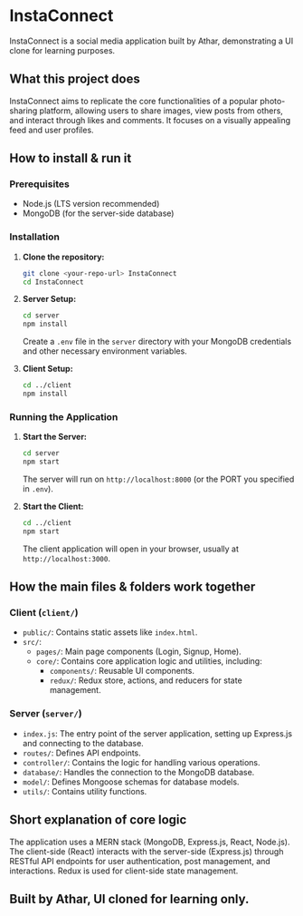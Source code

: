 # InstaConnect

InstaConnect is a social media application built by Athar, demonstrating a UI clone for learning purposes.

## What this project does

InstaConnect aims to replicate the core functionalities of a popular photo-sharing platform, allowing users to share images, view posts from others, and interact through likes and comments. It focuses on a visually appealing feed and user profiles.

## How to install & run it

### Prerequisites

*   Node.js (LTS version recommended)
*   MongoDB (for the server-side database)

### Installation

1.  **Clone the repository:**
    ```bash
    git clone <your-repo-url> InstaConnect
    cd InstaConnect
    ```
2.  **Server Setup:**
    ```bash
    cd server
    npm install
    ```
    Create a `.env` file in the `server` directory with your MongoDB credentials and other necessary environment variables.

3.  **Client Setup:**
    ```bash
    cd ../client
    npm install
    ```

### Running the Application

1.  **Start the Server:**
    ```bash
    cd server
    npm start
    ```
    The server will run on `http://localhost:8000` (or the PORT you specified in `.env`).

2.  **Start the Client:**
    ```bash
    cd ../client
    npm start
    ```
    The client application will open in your browser, usually at `http://localhost:3000`.

## How the main files & folders work together

### Client (`client/`)

*   `public/`: Contains static assets like `index.html`.
*   `src/`:
    *   `pages/`: Main page components (Login, Signup, Home).
    *   `core/`: Contains core application logic and utilities, including:
        *   `components/`: Reusable UI components.
        *   `redux/`: Redux store, actions, and reducers for state management.

### Server (`server/`)

*   `index.js`: The entry point of the server application, setting up Express.js and connecting to the database.
*   `routes/`: Defines API endpoints.
*   `controller/`: Contains the logic for handling various operations.
*   `database/`: Handles the connection to the MongoDB database.
*   `model/`: Defines Mongoose schemas for database models.
*   `utils/`: Contains utility functions.

## Short explanation of core logic

The application uses a MERN stack (MongoDB, Express.js, React, Node.js). The client-side (React) interacts with the server-side (Express.js) through RESTful API endpoints for user authentication, post management, and interactions. Redux is used for client-side state management.

## Built by Athar, UI cloned for learning only.

